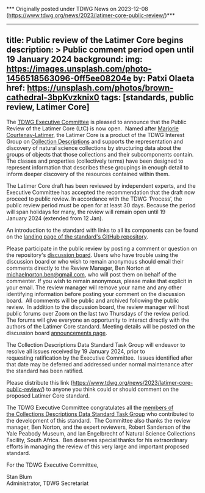 *** Originally posted under TDWG News on 2023-12-08 (https://www.tdwg.org/news/2023/latimer-core-public-review/)***

---
title: Public review of the Latimer Core begins
description: >
  Public comment period open until 19 January 2024
background:
  img: https://images.unsplash.com/photo-1456518563096-0ff5ee08204e
  by: Patxi Olaeta
  href: https://unsplash.com/photos/brown-cathedral-3bpKvzknix0
tags: [standards, public review, Latimer Core]
---

The [TDWG Executive Committee](/about/executive/) is pleased to announce that the Public Review of the Latimer Core (LtC) is now open.  Named after [Marjorie Courtenay-Latimer](https://en.wikipedia.org/wiki/Marjorie_Courtenay-Latimer), the Latimer Core is a product of the TDWG Interest Group on [Collection Descriptions](/community/cd/) and supports the representation and discovery of natural science collections by structuring data about the groups of objects that those collections and their subcomponents contain. The classes and properties (collectively terms) have been designed to represent information that describes these groupings in enough detail to inform deeper discovery of the resources contained within them.

The Latimer Core draft has been reviewed by independent experts, and the Executive Committee has accepted the recommendation that the draft now proceed to public review. In accordance with the TDWG ‘Process’, the public review period must be open for at least 30 days. Because the period will span holidays for many, the review will remain open until 19 January 2024 (extended from 12 Jan). 

An introduction to the standard with links to all its components can be found on the [landing page of the standard's GitHub repository](https://github.com/tdwg/ltc).  

Please participate in the public review by posting a comment or question on the repository's [discussion board](https://github.com/tdwg/ltc/discussions). Users who have trouble using the discussion board or who wish to remain anonymous should email their comments directly to the Review Manager, Ben Norton at michaelnorton.ben@gmail.com, who will post them on behalf of the commenter. If you wish to remain anonymous, please make that explicit in your email. The review manager will remove your name and any other identifying information before posting your comment on the discussion board.  All comments will be public and archived following the public review.  In addition to the discussion board, the review manager will host public forums over Zoom on the last two Thursdays of the review period. The forums will give everyone an opportunity to interact directly with the authors of the Latimer Core standard. Meeting details will be posted on the discussion board [announcements page](https://github.com/tdwg/ltc/discussions/categories/announcements).

The Collection Descriptions Data Standard Task Group will endeavor to resolve all issues received by 19 January 2024, prior to requesting ratification by the Executive Committee.  Issues identified after that date may be deferred and addressed under normal maintenance after the standard has been ratified.

Please distribute this link (https://www.tdwg.org/news/2023/latimer-core-public-review/) to anyone you think could or should comment on the proposed Latimer Core standard.

The TDWG Executive Committee congratulates all the [members of the Collections Descriptions Data Standard Task Group](https://github.com/tdwg/cd/blob/master/README.md#members) who contributed to the development of this standard.  The Committee also thanks the review manager, Ben Norton, and the expert reviewers, Robert Sanderson of the Yale Peabody Museum, and Ian Engelbrecht of Natural Science Collections Facility, South Africa.  Ben deserves special thanks for his extraordinary efforts in managing the review of this very large and important proposed standard.

For the TDWG Executive Committee,

Stan Blum<br />
Administrator, TDWG Secretariat
